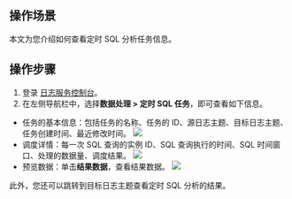 ## 操作场景

本文为您介绍如何查看定时 SQL 分析任务信息。

## 操作步骤

1. 登录 [日志服务控制台](https://console.cloud.tencent.com/cls/overview)。
2. 在左侧导航栏中，选择**数据处理 > 定时 SQL 任务**，即可查看如下信息。
 - 任务的基本信息：包括任务的名称、任务的 ID、源日志主题、目标日志主题、任务创建时间、最近修改时间。
![](https://qcloudimg.tencent-cloud.cn/raw/9200bf7792e5894c14e7da4e67332371.png)
 - 调度详情：每一次 SQL 查询的实例 ID、SQL 查询执行的时间、SQL 时间窗口、处理的数据量、调度结果。
![](https://qcloudimg.tencent-cloud.cn/raw/b5637eab07a763159f0baa999b2d46d0.png)
 - 预览数据：单击**结果数据**，查看结果数据。
 ![](https://qcloudimg.tencent-cloud.cn/raw/085c8781ec9b78e30f4390660a69782c.png)
 
此外，您还可以跳转到目标日志主题查看定时 SQL 分析的结果。
